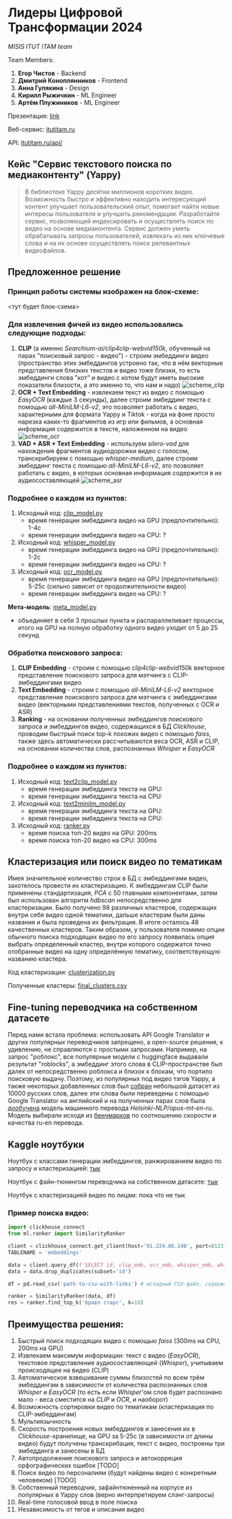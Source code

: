 # Лидеры Цифровой Трансформации 2024

*MISIS ITUT ITAM team*

Team Members:
1) **Егор Чистов** - Backend
2) **Дмитрий Коноплянников** - Frontend
3) **Анна Гулякина** - Design
4) **Кирилл Рыжичкин** - ML Engineer
5) **Артём Плужиников** - ML Engineer

Презентация: [link](https://www.google.com/)

Веб-сервис: [itutitam.ru](https://www.google.com/)

API: [itutitam.ru/api/](https://www.google.com/)

## Кейс "Сервис текстового поиска по медиаконтенту" (Yappy)

> В библиотеке Yappy десятки миллионов коротких видео. Возможность быстро и эффективно находить интересующий контент улучшает пользовательский опыт, помогает найти новые интересы пользователя и улучшить рекомендации. Разработайте сервис, позволяющий индексировать и осуществлять поиск по видео на основе медиаконтента. Сервис должен уметь обрабатывать запросы пользователей, извлекать из них ключевые слова и на их основе осуществлять поиск релевантных видеофайлов.

## Предложенное решение

### Принцип работы системы изображен на блок-схеме: 

<тут будет блок-схема>

### Для извлечения фичей из видео использовались следующие подходы:
1) __CLIP__ (а именно *Searchium-ai/clip4clip-webvid150k*, обученный на парах "поисковый запрос - видео") - строим эмбеддинги видео (пространство этих эмбеддингов устроено так, что в нём векторные представления близких текстов и видео тоже близки, то есть эмбеддинги слова "кот" и видео с котом будут иметь высокие показатели близости, а это именно то, что нам и надо)
![scheme_clip](clip_scheme.png)
3) __OCR + Text Embedding__ - извлекаем текст из видео с помощью *EasyOCR* (каждые 3 секунды), далее строим эмбеддинг текста с помощью *all-MiniLM-L6-v2*, это позволяет работать с видео, характерными для формата Yappy и Tiktok - когда на фоне просто нарезка каких-то фрагментов из игр или фильмов, а основная информация содержится в тексте, наложенном на видео
![scheme_ocr](easyocr_scheme.jpeg)
5) __VAD + ASR + Text Embedding__ - используем *silero-vad* для нахождения фрагментов аудиодорожки видео с голосом, транскрибируем с помощью *whisper-medium*, далее строим эмбеддинг текста с помощью *all-MiniLM-L6-v2*, это позволяет работать с видео, в которых основная информация содержится в их аудиосоставляющей
![scheme_asr](whisper_scheme.png)

### Подробнее о каждом из пунктов:
1) Исходный код: [clip_model.py](https://github.com/l1ghtsource/lct-hack-yappy-2024/blob/main/ml/clip_model.py)
   - время генерации эмбеддинга видео на GPU (предпочтительно): 1-4с
   - время генерации эмбеддинга видео на CPU: ?
2) Исходный код: [whisper_model.py](https://github.com/l1ghtsource/lct-hack-yappy-2024/blob/main/ml/whisper_model.py)
   - время генерации эмбеддинга видео на GPU (предпочтительно): 1-2с
   - время генерации эмбеддинга видео на CPU: ?
3) Исходный код: [ocr_model.py](https://github.com/l1ghtsource/lct-hack-yappy-2024/blob/main/ml/ocr_model.py)
   - время генерации эмбеддинга видео на GPU (предпочтительно): 5-25с (сильно зависит от продолжительности видео)
   - время генерации эмбеддинга видео на CPU: ?

__Мета-модель__: [meta_model.py](https://github.com/l1ghtsource/lct-hack-yappy-2024/blob/main/ml/meta_model.py)
  - объединяет в себя 3 прошлых пункта и распараллеливает процессы, итого на GPU на полную обработку одного видео уходит от 5 до 25 секунд

### Обработка поискового запроса:
1) __CLIP Embedding__ - строим с помощью *clip4clip-webvid150k* векторное представление поискового запроса для мэтчинга с CLIP-эмбеддингами видео
2) __Text Embedding__ - строим с помощью *all-MiniLM-L6-v2* векторное представление поискового запроса для мэтчинга с эмбеддингами видео (векторными представлениями текстов, полученных с OCR и ASR)
3) __Ranking__ - на основании полученных эмбеддингов поискового запроса и эмбеддингов видео, содержащихся в БД *Clickhouse*, проводим быстрый поиск top-k похожих видео с помощью *faiss*, также здесь автоматически рассчитываются веса OCR, ASR и CLIP, на основании количества слов, распознанных *Whisper* и *EasyOCR*

### Подробнее о каждом из пунктов:
1) Исходный код: [text2clip_model.py](https://github.com/l1ghtsource/lct-hack-yappy-2024/blob/main/ml/text2clip_model.py)
   - время генерации эмбеддинга текста на GPU: 
   - время генерации эмбеддинга текста на CPU: 
2) Исходный код: [text2minilm_model.py](https://github.com/l1ghtsource/lct-hack-yappy-2024/blob/main/ml/text2minilm_model.py)
   - время генерации эмбеддинга текста на GPU:
   - время генерации эмбеддинга текста на CPU:
3) Исходный код: [ranker.py](https://github.com/l1ghtsource/lct-hack-yappy-2024/blob/main/ml/ranker.py)
   - время поиска топ-20 видео на GPU: 200ms
   - время поиска топ-20 видео на CPU: 300ms

## Кластеризация или поиск видео по тематикам

Имея значительное количество строк в БД с эмбеддингами видео, захотелось провести их кластеризацию. К эмбеддингам CLIP были применены стандартизация, *PCA* с 50 главными компонентами, затем был использован алгоритм *hdbscan* непосредственно для кластеризации. Было получено 98 различных кластеров, содержащих внутри себя видео одной тематики, дальше кластерам были даны названия и была проведена их фильтрация. В итоге осталось 48 качественных кластеров. Таким образом, у пользователя помимо опции обычного поиска подходящих видео по его запросу появилась опция выбрать определенный кластер, внутри которого содержатся точно отобранные видео на одну определённую тематику, соответствующую названию кластера.

Код кластеризации: [clusterization.py](https://github.com/l1ghtsource/lct-hack-yappy-2024/blob/main/ml/clusterization.py)

Полученные кластеры: [final_clusters.csv](https://github.com/l1ghtsource/lct-hack-yappy-2024/blob/main/data/final_clusters.csv)

## Fine-tuning переводчика на собственном датасете

Перед нами встала проблема: использовать API Google Translator и других популярных переводчиков запрещено, а open-source решения, к удивлению, не справляются с простыми запросами. Например, на запрос "роблокс", все популярные модели с huggingface выдавали результат "roblocks", а эмбеддинг этого слова в CLIP-пространстве был далек от непосредственно роблокса и близок к блокам, что портило поисковую выдачу. Поэтому, из популярных под видео тэгов Yappy, а также некоторых добавленных слов был [собран](https://github.com/l1ghtsource/lct-hack-yappy-2024/blob/main/utils/generate_dataset_for_translator_tuning.py) небольшой датасет из 10000 русских слов, далее эти слова были переведены с помощью Google Translator на английский и на полученных парах слов была [дообучена](https://github.com/l1ghtsource/lct-hack-yappy-2024/blob/main/ml/translator_train.py) модель машинного перевода *Helsinki-NLP/opus-mt-en-ru*. Модель выбирали исходя из [бенчмарков](https://huggingface.co/spaces/utrobinmv/TREX_benchmark_en_ru_zh) по соотношению скорости и качества ru-en перевода.

## Kaggle ноутбуки

Ноутбук с классами генерации эмбеддингов, ранжированием видео по запросу и кластеризацией: [тык](https://www.kaggle.com/code/l1ghtsource/yappy-hackathon/)

Ноутбук с файн-тюнингом переводчика на собственном датасете: [тык](https://www.kaggle.com/code/l1ghtsource/transaltor-finetune/)

Ноутбук с кластеризацией видео по лицам: пока что не тык

### Пример поиска видео:

```python
import clickhouse_connect
from ml.ranker import SimilarityRanker

client = clickhouse_connect.get_client(host='91.224.86.248', port=8123) # подключение к БД, содержащей предрасчитанные эмбеддинги
TABLENAME = 'embeddings'

data = client.query_df(f'SELECT id, clip_emb, ocr_emb, whisper_emb, whisper_len, ocr_len FROM {TABLENAME}')
data = data.drop_duplicates(subset='id')

df = pd.read_csv('path-to-csv-with-links') # исходный CSV-файл, содержайщий ссылки на видео

ranker = SimilarityRanker(data, df)
res = ranker.find_top_k('бравл старс', k=10)
```

## Преимущества решения:
1) Быстрый поиск подходящих видео с помощью *faiss* (300ms на CPU, 200ms на GPU)
2) Извлекаем максимум информации: текст с видео (*EasyOCR*), текстовое представление аудиосоставляющей (*Whisper*), учитываем происходящее на видео (CLIP)
3) Автоматическое взвешивание суммы близостей по всем трём эмбеддингам в зависимости от количества распознанных слов *Whisper* и *EasyOCR* (то есть если *Whisper*'ом слов будет распознано мало - веса сместится на *CLIP* и *OCR*, и наоборот)
4) Возможность сортировки видео по тематикам (кластеризация по CLIP-эмбеддингам)
5) Мультиязычность
6) Скорость построения новых эмбеддингов и занесения их в *Clickhouse*-хранилище, на GPU за 5-25с (в зависимости от длины видео) будут получены транскрибация, текст с видео, построены три эмбеддинга и занесены в БД
7) Автопродолжение поискового запроса и автокорреция орфографических ошибок [TODO]
8) Поиск видео по персоналиям (будут найдены видео с конкретным человеком) [TODO]
9) Собственный переводчик, зафайнтюненный на корпусе из популярных в Yappy слов (верно интерпретируем слэнг-запросы)
10) Real-time голосовой ввод в поле поиска
11) Независимость от тегов и описания видео
